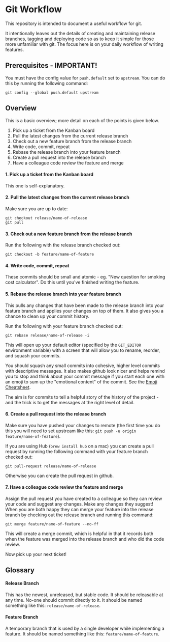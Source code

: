 # Git Workflow

This repository is intended to document a useful workflow for git.

It intentionally leaves out the details of creating and maintaining release
branches, tagging and deploying code so as to keep it simple for those more
unfamiliar with git. The focus here is on your daily workflow of writing features.

## Prerequisites - IMPORTANT!

You must have the config value for `push.default` set to `upstream`.
You can do this by running the following command:

    git config --global push.default upstream

## Overview

This is a basic overview; more detail on each of the points is given below.

1. Pick up a ticket from the Kanban board
2. Pull the latest changes from the current release branch
3. Check out a new feature branch from the release branch
4. Write code, commit, repeat
5. Rebase the release branch into your feature branch
6. Create a pull request into the release branch
7. Have a colleague code review the feature and merge

#### 1. Pick up a ticket from the Kanban board
This one is self-explanatory.
#### 2. Pull the latest changes from the current release branch
Make sure you are up to date:

    git checkout release/name-of-release
    git pull

#### 3. Check out a new feature branch from the release branch

Run the following with the release branch checked out:

    git checkout -b feature/name-of-feature

#### 4. Write code, commit, repeat

These commits should be small and atomic - eg. "New question for smoking cost calculator". Do this until you've finished writing the feature.

#### 5. Rebase the release branch into your feature branch

This pulls any changes that have been made to the release branch into your feature branch and applies your changes on top of them. It also gives you a chance to clean up your commit history.

Run the following with your feature branch checked out:

    git rebase release/name-of-release -i

This will open up your default editor (specified by the `GIT_EDITOR` environment variable) with a screen that will allow you to rename, reorder, and squash your commits.

You should squash any small commits into cohesive, higher level commits with descriptive messages. It also makes github look nicer and helps remind you to stop and think about your commit message if you start each one with an emoji to sum up the "emotional content" of the commit. See the [Emoji Cheatsheet](http://www.emoji-cheat-sheet.com).

The aim is for commits to tell a helpful story of the history of the project - and the trick is to get the messages at the right level of detail.

#### 6. Create a pull request into the release branch

Make sure you have pushed your changes to remote (the first time you do this you will need to set upstream like this: `git push -u origin feature/name-of-feature`).

If you are using Hub (`brew install hub` on a mac) you can create a pull request by running the following command with your feature branch checked out:

    git pull-request release/name-of-release

Otherwise you can create the pull request in github.

#### 7. Have a colleague code review the feature and merge

Assign the pull request you have created to a colleague so they can review your code and suggest any changes. Make any changes they suggest! When you are both happy they can merge your feature into the release branch by checking out the release branch and running this command:

    git merge feature/name-of-feature --no-ff

This will create a merge commit, which is helpful in that it records both when the
feature was merged into the release branch and who did the code review.

Now pick up your next ticket!

## Glossary

#### Release Branch
This has the newest, unreleased, but stable code. It should be releasable at any time. No-one should commit directly to it. It should be named something like this: `release/name-of-release`.

#### Feature Branch
A temporary branch that is used by a single developer while implementing a feature. It should be named something like this: `feature/name-of-feature`.



